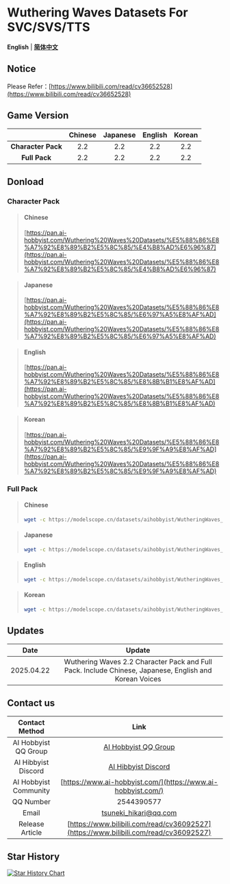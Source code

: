 # Wuthering Waves Datasets For SVC/SVS/TTS
**English** | [**简体中文**](./README_CN.md)

## Notice

Please Refer：[https://www.bilibili.com/read/cv36652528](https://www.bilibili.com/read/cv36652528)

## Game Version

|                          | Chinese | Japanese | English | Korean |
| :----------------------: | :--: | :--: | :--: | :--: |
| **Character Pack** | 2.2  | 2.2  | 2.2  | 2.2  |
|  **Full Pack**  | 2.2  | 2.2  | 2.2  | 2.2  |

## Donload
### Character Pack

>#### Chinese
>[https://pan.ai-hobbyist.com/Wuthering%20Waves%20Datasets/%E5%88%86%E8%A7%92%E8%89%B2%E5%8C%85/%E4%B8%AD%E6%96%87](https://pan.ai-hobbyist.com/Wuthering%20Waves%20Datasets/%E5%88%86%E8%A7%92%E8%89%B2%E5%8C%85/%E4%B8%AD%E6%96%87)

>#### Japanese
>[https://pan.ai-hobbyist.com/Wuthering%20Waves%20Datasets/%E5%88%86%E8%A7%92%E8%89%B2%E5%8C%85/%E6%97%A5%E8%AF%AD](https://pan.ai-hobbyist.com/Wuthering%20Waves%20Datasets/%E5%88%86%E8%A7%92%E8%89%B2%E5%8C%85/%E6%97%A5%E8%AF%AD)

>#### English
>[https://pan.ai-hobbyist.com/Wuthering%20Waves%20Datasets/%E5%88%86%E8%A7%92%E8%89%B2%E5%8C%85/%E8%8B%B1%E8%AF%AD](https://pan.ai-hobbyist.com/Wuthering%20Waves%20Datasets/%E5%88%86%E8%A7%92%E8%89%B2%E5%8C%85/%E8%8B%B1%E8%AF%AD)

>#### Korean
>[https://pan.ai-hobbyist.com/Wuthering%20Waves%20Datasets/%E5%88%86%E8%A7%92%E8%89%B2%E5%8C%85/%E9%9F%A9%E8%AF%AD](https://pan.ai-hobbyist.com/Wuthering%20Waves%20Datasets/%E5%88%86%E8%A7%92%E8%89%B2%E5%8C%85/%E9%9F%A9%E8%AF%AD)

### Full Pack
>#### Chinese
> ```bash 
>wget -c https://modelscope.cn/datasets/aihobbyist/WutheringWaves_Dataset/resolve/master/WutheringWaves2.2_CN.7z
>```

>#### Japanese
> ```bash 
>wget -c https://modelscope.cn/datasets/aihobbyist/WutheringWaves_Dataset/resolve/master/WutheringWaves2.2_JP.7z
>```

>#### English
> ```bash 
>wget -c https://modelscope.cn/datasets/aihobbyist/WutheringWaves_Dataset/resolve/master/WutheringWaves2.2_EN.7z
>```

>#### Korean
> ```bash 
>wget -c https://modelscope.cn/datasets/aihobbyist/WutheringWaves_Dataset/resolve/master/WutheringWaves2.2_KR.7z
>```

## Updates

|    Date    |                 Update                  |
| :--------: | :---------------------------------------: |
| 2025.04.22 | Wuthering Waves 2.2 Character Pack and Full Pack. Include Chinese, Japanese, English and Korean Voices|


## Contact us

|      Contact Method      |                            Link                            |
| :----------------: | :----------------------------------------------------------: |
| AI Hobbyist QQ Group	 | [AI Hobbyist QQ Group	](https://qm.qq.com/q/Ii0OLQTF2U) |
| AI Hibbyist Discord | [AI Hibbyist Discord](https://discord.gg/eGzeMgYSPD) |
|   AI Hobbyist Community  | [https://www.ai-hobbyist.com/](https://www.ai-hobbyist.com/) |
|         QQ Number         |                          2544390577                          |
|        Email        |                    tsuneki_hikari@qq.com                     |
|        Release Article        |                    [https://www.bilibili.com/read/cv36092527](https://www.bilibili.com/read/cv36092527)                     |

## Star History

[![Star History Chart](https://api.star-history.com/svg?repos=AI-Hobbyist/WutheringWaves_Datasets&type=Date)](https://star-history.com/#AI-Hobbyist/WutheringWaves_Datasets&Date)
